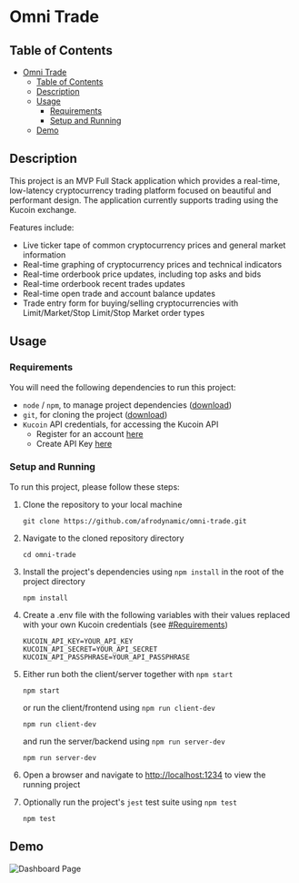 # Omni Trade

## Table of Contents

* [Omni Trade](#omni-trade)
  * [Table of Contents](#table-of-contents)
  * [Description](#description)
  * [Usage](#usage)
    * [Requirements](#requirements)
    * [Setup and Running](#setup-and-running)
  * [Demo](#demo)

## Description

This project is an MVP Full Stack application which provides a real-time, low-latency cryptocurrency trading platform focused on beautiful and performant design. The application currently supports trading using the Kucoin exchange.

Features include:

* Live ticker tape of common cryptocurrency prices and general market information
* Real-time graphing of cryptocurrency prices and technical indicators
* Real-time orderbook price updates, including top asks and bids
* Real-time orderbook recent trades updates
* Real-time open trade and account balance updates
* Trade entry form for buying/selling cryptocurrencies with Limit/Market/Stop Limit/Stop Market order types

## Usage

### Requirements

You will need the following dependencies to run this project:

* `node` / `npm`, to manage project dependencies ([download](https://nodejs.org/en/download))
* `git`, for cloning the project ([download](https://git-scm.com/downloads))
* `Kucoin` API credentials, for accessing the Kucoin API
  * Register for an account [here](https://www.kucoin.com/r/rf/QBSY91JM)
  * Create API Key [here](https://www.kucoin.com/account/api/create?type=trade)

### Setup and Running

To run this project, please follow these steps:

1. Clone the repository to your local machine

   ```shell
   git clone https://github.com/afrodynamic/omni-trade.git
   ```

2. Navigate to the cloned repository directory

   ```shell
   cd omni-trade
   ```

3. Install the project's dependencies using `npm install` in the root of the project directory

   ```shell
   npm install
   ```

4. Create a .env file with the following variables with their values replaced with your own Kucoin credentials (see [#Requirements](#requirements))

   ```shell
   KUCOIN_API_KEY=YOUR_API_KEY
   KUCOIN_API_SECRET=YOUR_API_SECRET
   KUCOIN_API_PASSPHRASE=YOUR_API_PASSPHRASE
   ```

5. Either run both the client/server together with `npm start`

   ```shell
   npm start
   ```

   or run the client/frontend using `npm run client-dev`

   ```shell
   npm run client-dev
   ```

   and run the server/backend using `npm run server-dev`

   ```shell
   npm run server-dev
   ```

6. Open a browser and navigate to <http://localhost:1234> to view the running project

7. Optionally run the project's `jest` test suite using `npm test`

   ```shell
   npm test
   ```

## Demo

![Dashboard Page](https://drive.google.com/uc?export=download&id=1mY13Bf_SQRS3VOP5JO_BP9vExAtkcK2l)
